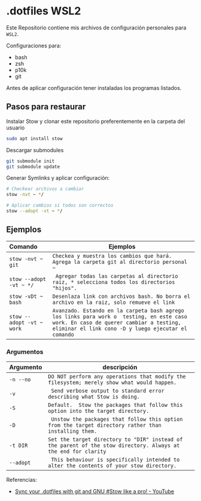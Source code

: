 # .dotfiles WSL2

Este Repositorio contiene mis archivos de configuración personales para `WSL2`.

Configuraciones para:
- bash
- zsh
- p10k
- git

Antes de aplicar configuración tener instaladas los programas listados.


## Pasos para restaurar

Instalar Stow y clonar este repositorio preferentemente en la carpeta del usuario

```bash
sudo apt install stow
```
Descargar submodules
```bash
git submodule init
git submodule update
```

Generar Symlinks y aplicar configuración:
```bash
# Checkear archivos a cambiar
stow -nvt ~ */

# Aplicar cambios si todos son correctos
stow --adopt -vt ~ */
```




##  Ejemplos

| Comando                | Ejemplos                                                                                  |
|:---------------------- | ----------------------------------------------------------------------------------------- |
| `stow -nvt ~ git`      | `Checkea y muestra los cambios que hará. Agrega la carpeta git al directorio personal ~ ` |
| `stow --adopt -vt ~ */` | ` Agregar todas las carpetas al directorio raiz, * selecciona todos los directorios "hijos".`     |
| `stow -vDt ~ bash`     | `Desenlaza link con archivos bash. No borra el archivo en la raiz, solo remueve el link`                                                                   |
| `stow -- adopt -vt ~ work` | `Avanzado. Estando en la carpeta bash agrego los links para work o  testing, en este caso work. En caso de querer cambiar a testing, eliminar el link cono -D y luego ejecutar el comando` |
 

### Argumentos

| Argumento | descripción                                                                                                    |
| --------- | -------------------------------------------------------------------------------------------------------------- |
| `-n --no` | `DO NOT perform any operations that modify the filesystem; merely show what would happen.`                     |
| `-v`      | ` Send verbose output to standard error describing what Stow is doing.`                                        |
| `-S`      | `Default.  Stow the packages that follow this option into the target directory.`                               |
| `-D`      | ` Unstow the packages that follow this option from the target directory rather than installing them.`          |
| `-t DIR`  | `Set the target directory to "DIR" instead of the parent of the stow directory. Always at the end for clarity` |
| `--adopt` | ` This behaviour is specifically intended to alter the contents of your stow directory.`                       |




Referencias: 
- [Sync your .dotfiles with git and GNU #Stow like a pro! - YouTube](https://www.youtube.com/watch?v=CFzEuBGPPPg)
 
